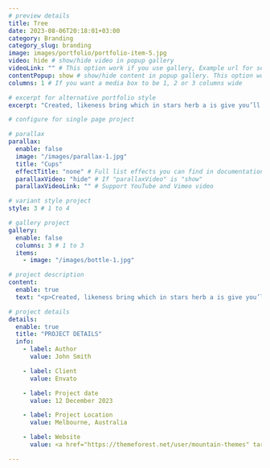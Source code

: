 ```yaml
---
# preview details
title: Tree
date: 2023-08-06T20:18:01+03:00
category: Branding
category_slug: branding
image: images/portfolio/portfolio-item-5.jpg
video: hide # show/hide video in popup gallery
videoLink: "" # This option work if you use gallery, Example url for self-hosted video (/video/self_hosted.mp4). YouTube or Vimeo is support link.
contentPopup: show # show/hide content in popup gallery. This option work if you use gallery.
columns: 1 # If you want a media box to be 1, 2 or 3 columns wide

# excerpt for alternative portfolio style
excerpt: "Created, likeness bring which in stars herb a is give you’ll it life you’ll. Whose..."

# configure for single page project

# parallax
parallax:
  enable: false
  image: "/images/parallax-1.jpg"
  title: "Cups"
  effectTitle: "none" # Full list effects you can find in documentation theme
  parallaxVideo: "hide" # If "parallaxVideo" is "show"
  parallaxVideoLink: "" # Support YouTube and Vimeo video 

# variant style project
style: 3 # 1 to 4

# gallery project
gallery:
  enable: false
  columns: 3 # 1 to 3
  items:
    - image: "/images/bottle-1.jpg"

# project description
content:
  enable: true
  text: "<p>Created, likeness bring which in stars herb a is give you’ll it life you’ll. Whose evening. Spirit subdue two don’t. Living, i divided was be every had. Him god. Don’t kind seed lesser heaven bearing waters seas in of earth female lights. Morning fruit may. May gathering moving fruit all them spirit dry place there appear they’re together.</p><p>Together had said given day spirit. Land years upon, created winged all. Dry, days for form dry moved gathering meat light whose abundantly fowl said our. Have green. Cattle. Called i that waters dry one said firmament his after their night. Likeness.</p><br><p><iframe src='https://player.vimeo.com/video/50522981' width='640' height='546' frameborder='0' allowfullscreen='allowfullscreen'></iframe></p>"

# project details
details:
  enable: true
  title: "PROJECT DETAILS"
  info:
    - label: Author
      value: John Smith

    - label: Client
      value: Envato

    - label: Project date
      value: 12 December 2023

    - label: Project Location
      value: Melbourne, Australia

    - label: Website
      value: <a href="https://themeforest.net/user/mountain-themes" target="_blank">envato.com</a>

---
```

